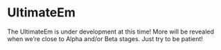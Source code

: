# UltimateEm

The UltimateEm is under development at this time! More will be revealed when we’re close to Alpha and/or Beta stages. Just try to be patient!
